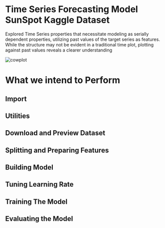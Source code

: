 # Time Series Forecasting Model SunSpot Kaggle Dataset

Explored Time Series properties that necessitate modeling as serially dependent properties, utilizing past values of the target series as features. While the structure may not be evident in a traditional time plot, plotting against past values reveals a clearer understanding



![cowplot](https://github.com/rbhardwaj2186/TIME-SERIES/assets/143745073/954c1dbd-cd03-4a13-b7ef-bc63ddcc3443)

# What we intend to Perform

## Import
## Utilities
## Download and Preview Dataset
## Splitting and Preparing Features
## Building Model
## Tuning Learning Rate
## Training The Model

## Evaluating the Model

